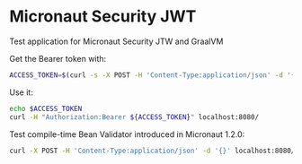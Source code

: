 # Micronaut Security JWT #

Test application for Micronaut Security JTW and GraalVM

Get the Bearer token with:
```bash
ACCESS_TOKEN=$(curl -s -X POST -H 'Content-Type:application/json' -d '{"username":"sherlock","password":"password"}' localhost:8080/login | jq -r .access_token)
```

Use it:
```bash
echo $ACCESS_TOKEN
curl -H "Authorization:Bearer ${ACCESS_TOKEN}" localhost:8080/
```

Test compile-time Bean Validator introduced in Micronaut 1.2.0:

```bash
curl -X POST -H 'Content-Type:application/json' -d '{}' localhost:8080/login
``` 
